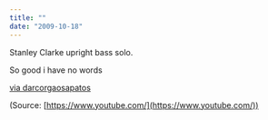 ```yaml
---
title: ""
date: "2009-10-18"
---
```


Stanley Clarke upright bass solo.

So good i have no words

[via darcorgaosapatos](http://darcorgaosapatos.tumblr.com/post/215177635/tilmann-dehnhard-flight-delayed-a-very-smooth)

(Source: [https://www.youtube.com/](https://www.youtube.com/))
